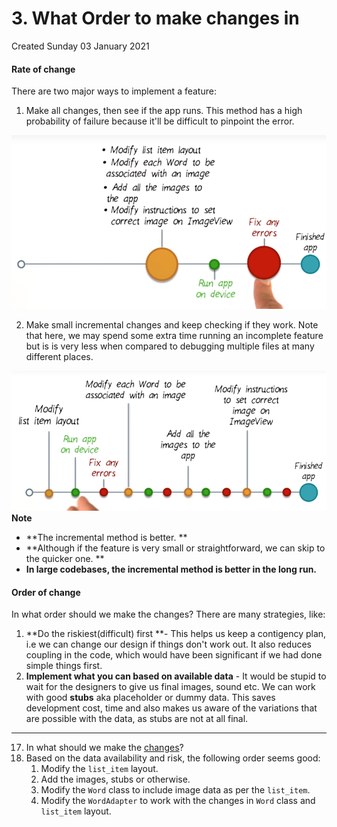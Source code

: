 # 3. What Order to make changes in
Created Sunday 03 January 2021

#### Rate of change
There are two major ways to implement a feature:

1. Make all changes, then see if the app runs. This method has a high probability of failure because it'll be difficult to pinpoint the error.

![](./3._What_Order_to_make_changes_in/pasted_image.png)

2. Make small incremental changes and keep checking if they work. Note that here, we may spend some extra time running an incomplete feature but is is very less when compared to debugging multiple files at many different places.

![](./3._What_Order_to_make_changes_in/pasted_image001.png)
**Note**

* **The incremental method is better. **
* **Although if the feature is very small or straightforward, we can skip to the quicker one. **
* **In large codebases, the incremental method is better in the long run.**


#### Order of change
In what order should we make the changes? There are many strategies, like:

1. **Do the riskiest(difficult) first **- This helps us keep a contigency plan, i.e we can change our design if things don't work out. It also reduces coupling in the code, which would have been significant if we had done simple things first.
2. **Implement what you can based on available data** - It would be stupid to wait for the designers to give us final images, sound etc. We can work with good **stubs** aka placeholder or dummy data. This saves development cost, time and also makes us aware of the variations that are possible with the data, as stubs are not at all final.


*****


17. In what should we make the [changes](./2._Scoping_out_work_for_a_new_feature.md)?
18. Based on the data availability and risk, the following order seems good:
	1. Modify the ``list_item`` layout.
	2. Add the images, stubs or otherwise.
	3. Modify the ``Word`` class to include image data as per the ``list_item``.
	4. Modify the ``WordAdapter`` to work with the changes in ``Word`` class and ``list_item`` layout.



